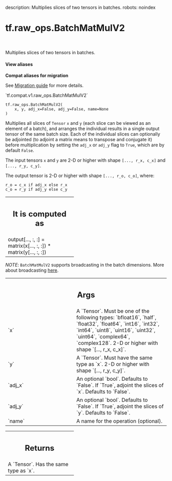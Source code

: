 description: Multiplies slices of two tensors in batches.
robots: noindex

# tf.raw_ops.BatchMatMulV2

<!-- Insert buttons and diff -->

<table class="tfo-notebook-buttons tfo-api nocontent" align="left">

</table>



Multiplies slices of two tensors in batches.


<section class="expandable">
  <h4 class="showalways">View aliases</h4>
  <p>
<b>Compat aliases for migration</b>
<p>See
<a href="https://www.tensorflow.org/guide/migrate">Migration guide</a> for
more details.</p>
<p>`tf.compat.v1.raw_ops.BatchMatMulV2`</p>
</p>
</section>

<pre class="devsite-click-to-copy prettyprint lang-py tfo-signature-link">
<code>tf.raw_ops.BatchMatMulV2(
    x, y, adj_x=False, adj_y=False, name=None
)
</code></pre>



<!-- Placeholder for "Used in" -->

Multiplies all slices of `Tensor` `x` and `y` (each slice can be
viewed as an element of a batch), and arranges the individual results
in a single output tensor of the same batch size. Each of the
individual slices can optionally be adjointed (to adjoint a matrix
means to transpose and conjugate it) before multiplication by setting
the `adj_x` or `adj_y` flag to `True`, which are by default `False`.

The input tensors `x` and `y` are 2-D or higher with shape `[..., r_x, c_x]`
and `[..., r_y, c_y]`.

The output tensor is 2-D or higher with shape `[..., r_o, c_o]`, where:

    r_o = c_x if adj_x else r_x
    c_o = r_y if adj_y else c_y

<!-- Tabular view -->
 <table class="responsive fixed orange">
<colgroup><col width="214px"><col></colgroup>
<tr><th colspan="2"><h2 class="add-link">It is computed as</h2></th></tr>
<tr class="alt">
<td colspan="2">
output[..., :, :] = matrix(x[..., :, :]) * matrix(y[..., :, :])
</td>
</tr>

</table>


*NOTE*: `BatchMatMulV2` supports broadcasting in the batch dimensions. More
about broadcasting
[here](http://docs.scipy.org/doc/numpy/user/basics.broadcasting.html).

<!-- Tabular view -->
 <table class="responsive fixed orange">
<colgroup><col width="214px"><col></colgroup>
<tr><th colspan="2"><h2 class="add-link">Args</h2></th></tr>

<tr>
<td>
`x`<a id="x"></a>
</td>
<td>
A `Tensor`. Must be one of the following types: `bfloat16`, `half`, `float32`, `float64`, `int16`, `int32`, `int64`, `uint8`, `uint16`, `uint32`, `uint64`, `complex64`, `complex128`.
2-D or higher with shape `[..., r_x, c_x]`.
</td>
</tr><tr>
<td>
`y`<a id="y"></a>
</td>
<td>
A `Tensor`. Must have the same type as `x`.
2-D or higher with shape `[..., r_y, c_y]`.
</td>
</tr><tr>
<td>
`adj_x`<a id="adj_x"></a>
</td>
<td>
An optional `bool`. Defaults to `False`.
If `True`, adjoint the slices of `x`. Defaults to `False`.
</td>
</tr><tr>
<td>
`adj_y`<a id="adj_y"></a>
</td>
<td>
An optional `bool`. Defaults to `False`.
If `True`, adjoint the slices of `y`. Defaults to `False`.
</td>
</tr><tr>
<td>
`name`<a id="name"></a>
</td>
<td>
A name for the operation (optional).
</td>
</tr>
</table>



<!-- Tabular view -->
 <table class="responsive fixed orange">
<colgroup><col width="214px"><col></colgroup>
<tr><th colspan="2"><h2 class="add-link">Returns</h2></th></tr>
<tr class="alt">
<td colspan="2">
A `Tensor`. Has the same type as `x`.
</td>
</tr>

</table>

